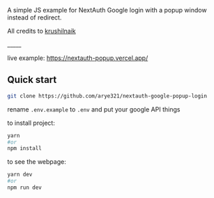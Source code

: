 
A simple JS example for NextAuth Google login with a popup window instead of redirect.

All credits to [krushilnaik](https://github.com/krushilnaik/with-prisma-mongodb-nextauth) 

\_____


live example: https://nextauth-popup.vercel.app/

## Quick start

```bash
git clone https://github.com/arye321/nextauth-google-popup-login
```
rename `.env.example` to `.env` and put your google API things

to install project:

```bash
yarn
#or
npm install
```

to see the webpage:
```bash
yarn dev
#or
npm run dev
```
